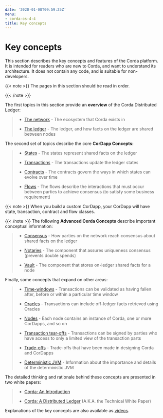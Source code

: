 ```yaml
---
date: '2020-01-08T09:59:25Z'
menu:
- corda-os-4-4
title: Key concepts
---
```



# Key concepts

This section describes the key concepts and features of the Corda platform. It is intended for readers who are new to
            Corda, and want to understand its architecture. It does not contain any code, and is suitable for non-developers.


{{< note >}}
The pages in this section should be read in order.

{{< /note >}}

The first topics in this section provide an **overview** of the Corda Distributed Ledger:

> 
> 
> * [The network](key-concepts-ecosystem.md) - The ecosystem that Corda exists in
> 
> 
> * [The ledger](key-concepts-ledger.md) - The ledger, and how facts on the ledger are shared between nodes
> 
> 
The second set of topics describe the core **CorDapp Concepts**:

> 
> 
> * [States](key-concepts-states.md) - The states represent shared facts on the ledger
> 
> 
> * [Transactions](key-concepts-transactions.md) - The transactions update the ledger states
> 
> 
> * [Contracts](key-concepts-contracts.md) - The contracts govern the ways in which states can evolve over time
> 
> 
> * [Flows](key-concepts-flows.md) - The flows describe the interactions that must occur between parties to achieve consensus (to satisfy some business requirement)
> 
> 

{{< note >}}
When you build a custom CorDapp, your CorDapp will have state, transaction, contract and flow classes.

{{< /note >}}
The following **Advanced Corda Concepts** describe important conceptual information:

> 
> 
> * [Consensus](key-concepts-consensus.md) - How parties on the network reach consensus about shared facts on the ledger
> 
> 
> * [Notaries](key-concepts-notaries.md) - The component that assures uniqueness consensus (prevents double spends)
> 
> 
> * [Vault](key-concepts-vault.md) - The component that stores on-ledger shared facts for a node
> 
> 
Finally, some concepts that expand on other areas:

> 
> 
> * [Time-windows](key-concepts-time-windows.md) - Transactions can be validated as having fallen after, before or within a particular time window
> 
> 
> * [Oracles](key-concepts-oracles.md) - Transactions can include off-ledger facts retrieved using Oracles
> 
> 
> * [Nodes](key-concepts-node.md) - Each node contains an instance of Corda, one or more CorDapps, and so on
> 
> 
> * [Transaction tear-offs](key-concepts-tearoffs.md) - Transactions can be signed by parties who have access to only a limited view of the transaction parts
> 
> 
> * [Trade-offs](key-concepts-tradeoffs.md) - Trade-offs that have been made in designing Corda and CorDapps
> 
> 
> * [Deterministic JVM](key-concepts-djvm.md) - Information about the importance and details of the deterministic JVM
> 
> 
The detailed thinking and rationale behind these concepts are presented in two white papers:

> 
> 
> * [Corda: An Introduction](_static/corda-introductory-whitepaper.pdf)
> 
> 
> * [Corda: A Distributed Ledger](_static/corda-technical-whitepaper.pdf) (A.K.A. the Technical White Paper)
> 
> 
Explanations of the key concepts are also available as [videos](https://vimeo.com/album/4555732/).


